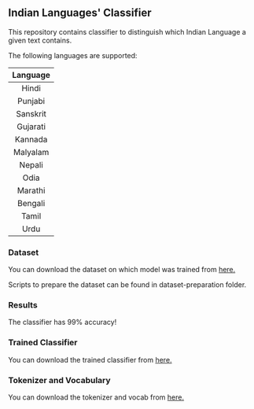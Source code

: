 ## Indian Languages' Classifier

This repository contains classifier to distinguish which Indian 
Language a given text contains.

The following languages are supported:

| Language |
|:--------:|
|   Hindi  |
|  Punjabi |
| Sanskrit |
| Gujarati |
|  Kannada |
| Malyalam |
|  Nepali  |
|   Odia   |
|  Marathi |
|  Bengali |
|  Tamil   |
|  Urdu    |


### Dataset 

You can download the dataset on which model was trained from [here.](https://drive.google.com/open?id=1hDmXxNVkSryj6iOjZN0wHgFu-mXftQu_)

Scripts to prepare the dataset can be found in dataset-preparation folder.

### Results

The classifier has 99% accuracy!

### Trained Classifier

You can download the trained classifier from [here.](https://drive.google.com/open?id=1VWen3zAJY34H8OC-VITg2OebS3IOyZS5)

### Tokenizer and Vocabulary

You can download the tokenizer and vocab from [here.](https://drive.google.com/open?id=1KfXgukroc-qr_2MmKGHHQ3nLQfUtCu-z)